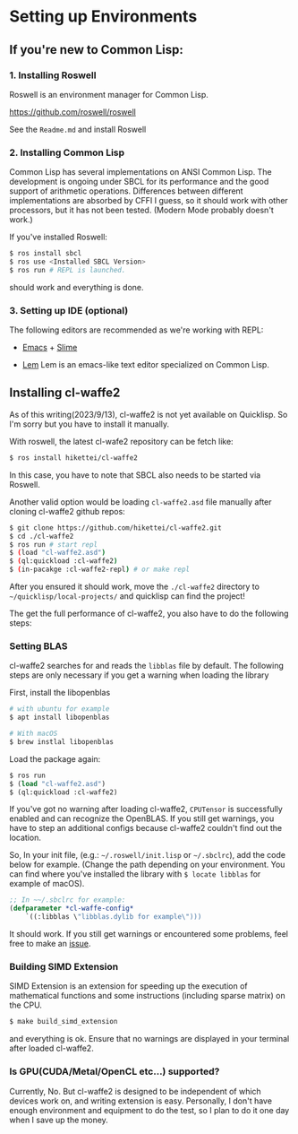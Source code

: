 
# Setting up Environments

## If you're new to Common Lisp:

### 1. Installing Roswell

Roswell is an environment manager for Common Lisp.

<https://github.com/roswell/roswell>

See the `Readme.md` and install Roswell

### 2. Installing Common Lisp

Common Lisp has several implementations on ANSI Common Lisp. The development is ongoing under SBCL for its performance and the good support of arithmetic operations. Differences between different implementations are absorbed by CFFI I guess, so it should work with other processors, but it has not been tested. (Modern Mode probably doesn't work.)

If you've installed Roswell:

```sh
$ ros install sbcl
$ ros use <Installed SBCL Version>
$ ros run # REPL is launched.
```

should work and everything is done.

### 3. Setting up IDE (optional)

The following editors are recommended as we're working with REPL:

- [Emacs](https://www.gnu.org/software/emacs/) + [Slime](https://slime.common-lisp.dev/)

- [Lem](https://github.com/lem-project/lem) Lem is an emacs-like text editor specialized on Common Lisp.


## Installing cl-waffe2

As of this writing(2023/9/13), cl-waffe2 is not yet available on Quicklisp. So I'm sorry but you have to install it manually.

With roswell, the latest cl-wafe2 repository can be fetch like:

```sh
$ ros install hikettei/cl-waffe2
```

In this case, you have to note that SBCL also needs to be started via Roswell.

Another valid option would be loading `cl-waffe2.asd` file manually after cloning cl-waffe2 github repos:

```sh
$ git clone https://github.com/hikettei/cl-waffe2.git
$ cd ./cl-waffe2
$ ros run # start repl
$ (load "cl-waffe2.asd")
$ (ql:quickload :cl-waffe2)
$ (in-pacakge :cl-waffe2-repl) # or make repl
```

After you ensured it should work, move the `./cl-waffe2` directory to `~/quicklisp/local-projects/` and quicklisp can find the project!

The get the full performance of cl-waffe2, you also have to do the following steps:

### Setting BLAS

cl-waffe2 searches for and reads the `libblas` file by default. The following steps are only necessary if you get a warning when loading the library

First, install the libopenblas

```sh
# with ubuntu for example
$ apt install libopenblas

# With macOS
$ brew instlal libopenblas
```

Load the package again:

```lisp
$ ros run
$ (load "cl-waffe2.asd")
$ (ql:quickload :cl-waffe2)
```

If you've got no warning after loading cl-waffe2, `CPUTensor` is successfully enabled and can recognize the OpenBLAS. If you still get warnings, you have to step an additional configs because cl-waffe2 couldn't find out the location.

So, In your init file, (e.g.: `~/.roswell/init.lisp` or `~/.sbclrc`), add the code below for example. (Change the path depending on your environment. You can find where you've installed the library with `$ locate libblas` for example of macOS).

```lisp
;; In ~~/.sbclrc for example:
(defparameter *cl-waffe-config*
    `((:libblas \"libblas.dylib for example\")))
```

It should work. If you still get warnings or encountered some problems, feel free to make an [issue](https://github.com/hikettei/cl-waffe2/issues).

### Building SIMD Extension

SIMD Extension is an extension for speeding up the execution of mathematical functions and some instructions (including sparse matrix) on the CPU.

```lisp
$ make build_simd_extension
```

and everything is ok. Ensure that no warnings are displayed in your terminal after loaded cl-waffe2.

### Is GPU(CUDA/Metal/OpenCL etc...) supported?

Currently, No. But cl-waffe2 is designed to be independent of which devices work on, and writing extension is easy. Personally, I don't have enough environment and equipment to do the test, so I plan to do it one day when I save up the money.


